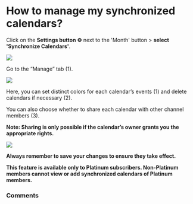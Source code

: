 # How to manage my synchronized calendars?

<p class="no-margin">Click on the <b>Settings button ⚙️</b> next to the 'Month' button &gt; <b>select 'Synchronize Calendars'</b>.</p>
<p class="no-margin"></p>
<div class="intercom-container"><img src="/assets/img/teams-pro/setting_synchro.png"></div>
<p class="no-margin"></p>
<p class="no-margin">Go to the “Manage” tab (1).</p>
<div class="intercom-container"><img src="/assets/img/teams-pro/manage_tab_synchro.png"></div>
<p class="no-margin"></p>
<p class="no-margin">Here, you can set distinct colors for each calendar’s events (1) and delete calendars if necessary (2).
</p>
<p class="no-margin">You can also choose whether to share each calendar with other channel members (3).
</p>
<p class="no-margin"><b>Note: Sharing is only possible if the calendar’s owner grants you the appropriate rights.</b>
</p>
<div class="intercom-container"><img src="/assets/img/teams-pro/manage_synchro.png"></div>


<p class="no-margin"><b>Always remember to save your changes to ensure they take effect.</b></p>
<p class="no-margin"></p>
<p class="no-margin"><b>This feature is available only to Platinum subscribers.
Non-Platinum members cannot view or add synchronized calendars of Platinum members.</b></p>
<p class="no-margin"></p>

### Comments
<Comments />
